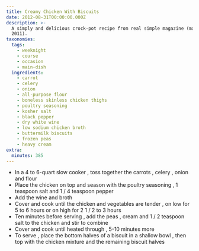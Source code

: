 ```yaml
---
title: Creamy Chicken With Biscuits
date: 2012-08-31T00:00:00.000Z
description: >-
  A simply and delicious crock-pot recipe from real simple magazine (march
  2011).
taxonomies:
  tags:
    - weeknight
    - course
    - occasion
    - main-dish
  ingredients:
    - carrot
    - celery
    - onion
    - all-purpose flour
    - boneless skinless chicken thighs
    - poultry seasoning
    - kosher salt
    - black pepper
    - dry white wine
    - low sodium chicken broth
    - buttermilk biscuits
    - frozen peas
    - heavy cream
extra:
  minutes: 385
---
```

 - In a 4 to 6-quart slow cooker , toss together the carrots , celery , onion and flour
 - Place the chicken on top and season with the poultry seasoning , 1 teaspoon salt and 1 / 4 teaspoon pepper
 - Add the wine and broth
 - Cover and cook until the chicken and vegetables are tender , on low for 5 to 6 hours or on high for 2 1 / 2 to 3 hours
 - Ten minutes before serving , add the peas , cream and 1 / 2 teaspoon salt to the chicken and stir to combine
 - Cover and cook until heated through , 5-10 minutes more
 - To serve , place the bottom halves of a biscuit in a shallow bowl , then top with the chicken mixture and the remaining biscuit halves
